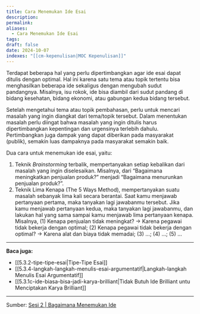 ```yaml
---
title: Cara Menemukan Ide Esai
description: 
permalink: 
aliases:
  - Cara Menemukan Ide Esai
tags: 
draft: false
date: 2024-10-07
indexes: "[[cm-kepenulisan|MOC Kepenulisan]]"
---
```

Terdapat beberapa hal yang perlu dipertimbangkan agar ide esai dapat ditulis dengan optimal. Hal ini karena satu tema atau topik tertentu bisa menghasilkan beberapa ide sekaligus dengan mengubah sudut pandangnya. Misalnya, isu rokok, ide bisa diambil dari sudut pandang di bidang kesehatan, bidang ekonomi, atau gabungan kedua bidang tersebut.

Setelah mengetahui tema atau topik pembahasan, perlu untuk mencari masalah yang ingin diangkat dari tema/topik tersebut. Dalam menentukan masalah perlu diingat bahwa masalah yang ingin ditulis harus dipertimbangkan kepentingan dan urgensinya terlebih dahulu. Pertimbangkan juga dampak yang dapat diberikan pada masyarakat (publik), semakin luas dampaknya pada masyarakat semakin baik.

Dua cara untuk menemukan ide esai, yaitu:
1. Teknik *Brainstorming* terbalik, mempertanyakan setiap kebalikan dari masalah yang ingin diselesaikan. Misalnya, dari “Bagaimana meningkatkan penjualan produk?” menjadi “Bagaimana menurunkan penjualan produk?”.
2. Teknik Lima Kenapa (The 5 Ways Method), mempertanyakan suatu masalah sebanyak lima kali secara berantai. Saat kamu menjawab pertanyaan pertama, maka tanyakan lagi jawabanmu tersebut. Jika kamu menjawab pertanyaan kedua, maka tanyakan lagi jawabanmu, dan lakukan hal yang sama sampai kamu menjawab lima pertanyaan kenapa. Misalnya, (1) Kenapa penjualan tidak meningkat? → Karena pegawai tidak bekerja dengan optimal; (2) Kenapa pegawai tidak bekerja dengan optimal? → Karena alat dan biaya tidak memadai; (3) …; (4) …; (5) …

---
**Baca juga:** 
- [[5.3.2-tipe-tipe-esai|Tipe-Tipe Esai]]
- [[5.3.4-langkah-langkah-menulis-esai-argumentatif|Langkah-langkah Menulis Esai Argumentatif]]
- [[5.3.1c-ide-biasa-bisa-jadi-karya-brilliant|Tidak Butuh Ide Brilliant untu Menciptakan Karya Brilliant]]


---
Sumber: [Sesi 2 | Bagaimana Menemukan Ide](https://www.youtube.com/watch?v=V0Nu2lM5ckU) 